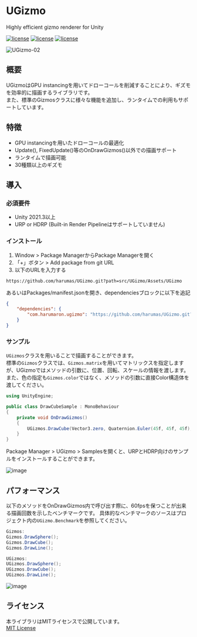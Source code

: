 # UGizmo

Highly efficient gizmo renderer for Unity

[![license](https://img.shields.io/badge/license-MIT-green.svg)](LICENSE.md)
[![license](https://img.shields.io/badge/PR-welcome-green.svg)](https://github.com/HarumaroJP/UGizmo/pulls)
[![license](https://img.shields.io/badge/Unity-2021.3-green.svg)](#要件)

![UGizmo-02](https://github.com/harumas/UGizmo/assets/43531665/14cd2412-19fa-48de-94ae-47973ee5ca99)

## 概要

UGizmoはGPU instancingを用いてドローコールを削減することにより、ギズモを効率的に描画するライブラリです。  
また、標準のGizmosクラスに様々な機能を追加し、ランタイムでの利用もサポートしています。

## 特徴

- GPU instancingを用いたドローコールの最適化
- Update(), FixedUpdate()等のOnDrawGizmos()以外での描画サポート
- ランタイムで描画可能
- 30種類以上のギズモ

## 導入

### 必須要件
- Unity 2021.3以上
- URP or HDRP (Built-in Render Pipelineはサポートしていません)

### インストール
1. Window > Package ManagerからPackage Managerを開く
2. 「+」ボタン > Add package from git URL
3. 以下のURLを入力する

```
https://github.com/harumas/UGizmo.git?path=src/UGizmo/Assets/UGizmo
```

あるいはPackages/manifest.jsonを開き、dependenciesブロックに以下を追記

```json
{
    "dependencies": {
        "com.harumaron.ugizmo": "https://github.com/harumas/UGizmo.git?path=src/UGizmo/Assets/UGizmo"
    }
}
```

### サンプル
`UGizmos`クラスを用いることで描画することができます。  
標準の`Gizmos`クラスでは、`Gizmos.matrix`を用いてマトリックスを指定しますが、UGizmoではメソッドの引数に、位置、回転、スケールの情報を渡します。
また、色の指定も`Gizmos.color`ではなく、メソッドの引数に直接Color構造体を渡してください。

```C#
using UnityEngine;

public class DrawCubeSample : MonoBehaviour
{
    private void OnDrawGizmos()
    {
        UGizmos.DrawCube(Vector3.zero, Quaternion.Euler(45f, 45f, 45f), Vector3.one, Color.red);
    }
}
```


Package Manager > UGizmo > Samplesを開くと、URPとHDRP向けのサンプルをインストールすることができます。

![image](https://github.com/harumas/UGizmo/assets/43531665/5e1e4a5e-12d7-4144-9531-9d6de54097f9)

## パフォーマンス
以下のメソッドをOnDrawGizmos内で呼び出す際に、60fpsを保つことが出来る描画回数を示したベンチマークです。
具体的なベンチマークのソースはプロジェクト内の`UGizmo.Benchmark`を参照してください。
```C#
Gizmos:
Gizmos.DrawSphere();
Gizmos.DrawCube();
Gizmos.DrawLine();

UGizmos:
UGizmos.DrawSphere();
UGizmos.DrawCube();
UGizmos.DrawLine();
```

![image](https://github.com/harumas/UGizmo/assets/43531665/3a7cde16-151a-4ea7-b4d4-66aebc431f6b)


## ライセンス
本ライブラリはMITライセンスで公開しています。  
[MIT License](/LICENSE.md)
